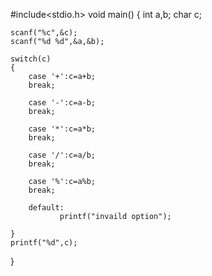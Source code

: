 #include<stdio.h>
void main()
{
    int a,b;
    char c;
    
    scanf("%c",&c);
    scanf("%d %d",&a,&b);
    
    switch(c)
    {
        case '+':c=a+b;
        break;
        
        case '-':c=a-b;
        break;
        
        case '*':c=a*b;
        break;
        
        case '/':c=a/b;
        break;
        
        case '%':c=a%b;
        break;
        
        default:
               printf("invaild option");
        
    }
    printf("%d",c);
}
